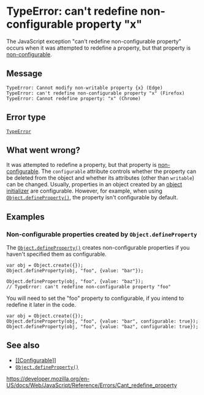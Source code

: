 # TypeError: can't redefine non-configurable property "x"

The JavaScript exception "can't redefine non-configurable property" occurs when it was attempted to redefine a property, but that property is [non-configurable](https://developer.mozilla.org/en-US/docs/Web/JavaScript/Data_structures#properties).

## Message

    TypeError: Cannot modify non-writable property {x} (Edge)
    TypeError: can't redefine non-configurable property "x" (Firefox)
    TypeError: Cannot redefine property: "x" (Chrome)

## Error type

[`TypeError`](../global_objects/typeerror)

## What went wrong?

It was attempted to redefine a property, but that property is [non-configurable](https://developer.mozilla.org/en-US/docs/Web/JavaScript/Data_structures#properties). The `configurable` attribute controls whether the property can be deleted from the object and whether its attributes (other than `writable`) can be changed. Usually, properties in an object created by an [object initializer](../operators/object_initializer) are configurable. However, for example, when using [`Object.defineProperty()`](../global_objects/object/defineproperty), the property isn't configurable by default.

## Examples

### Non-configurable properties created by `Object.defineProperty`

The [`Object.defineProperty()`](../global_objects/object/defineproperty) creates non-configurable properties if you haven't specified them as configurable.

    var obj = Object.create({});
    Object.defineProperty(obj, "foo", {value: "bar"});

    Object.defineProperty(obj, "foo", {value: "baz"});
    // TypeError: can't redefine non-configurable property "foo"

You will need to set the "foo" property to configurable, if you intend to redefine it later in the code.

    var obj = Object.create({});
    Object.defineProperty(obj, "foo", {value: "bar", configurable: true});
    Object.defineProperty(obj, "foo", {value: "baz", configurable: true});

## See also

-   [\[\[Configurable\]\]](https://developer.mozilla.org/en-US/docs/Web/JavaScript/Data_structures#properties)
-   [`Object.defineProperty()`](../global_objects/object/defineproperty)

<a href="https://developer.mozilla.org/en-US/docs/Web/JavaScript/Reference/Errors/Cant_redefine_property" class="_attribution-link">https://developer.mozilla.org/en-US/docs/Web/JavaScript/Reference/Errors/Cant_redefine_property</a>
